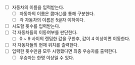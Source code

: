 - [ ] 자동차의 이름을 입력받는다.
    - [ ] 자동차의 이름은 콤마(,)를 통해 구분한다.
    - [ ] 각 자동차의 이름은 5글자 이하이다.
- [ ] 시도할 횟수를 입력받는다.
- [ ] 각 자동차들의 이동여부를 판단한다.
    - [ ] 0 ~ 9 사이의 랜덤한 값을 구한후, 값이 4 이상이면 이동한다. 
- [ ] 각 자동차들의 현재 위치를 출력한다.
- [ ] 입력한 횟수만큼 모두 시행했다면 최종 우승자를 출력한다.
    - [ ] 우승자는 한명 이상일 수 있다.